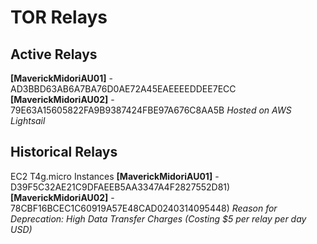 # TOR Relays

## Active Relays
**[MaverickMidoriAU01]** - AD3BBD63AB6A7BA76D0AE72A45EAEEEEDDEE7ECC
**[MaverickMidoriAU02]** - 79E63A15605822FA9B9387424FBE97A676C8AA5B
_Hosted on AWS Lightsail_

## Historical Relays
EC2 T4g.micro Instances
**[MaverickMidoriAU01]** - D39F5C32AE21C9DFAEEB5AA3347A4F2827552D81) 
**[MaverickMidoriAU02]** - 78CBF16BCEC1C60919A57E48CAD0240314095448)
_Reason for Deprecation: High Data Transfer Charges (Costing $5 per relay per day USD)_
